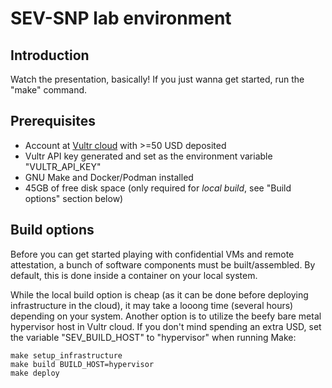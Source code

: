 # SEV-SNP lab environment


## Introduction
Watch the presentation, basically! If you just wanna get started, run the "make" command.


## Prerequisites
- Account at [Vultr cloud](https://www.vultr.com/) with \>=50 USD deposited
- Vultr API key generated and set as the environment variable "VULTR\_API\_KEY"
- GNU Make and Docker/Podman installed
- 45GB of free disk space (only required for _local build_, see "Build options" section below)


## Build options
Before you can get started playing with confidential VMs and remote attestation, a bunch of
software components must be built/assembled. By default, this is done inside a container on your
local system.

While the local build option is cheap (as it can be done before deploying infrastructure in the
cloud), it may take a looong time (several hours) depending on your system. Another option is to
utilize the beefy bare metal hypervisor host in Vultr cloud. If you don't mind spending an extra
USD, set the variable "SEV\_BUILD\_HOST" to "hypervisor" when running Make:

```
make setup_infrastructure
make build BUILD_HOST=hypervisor
make deploy
```
